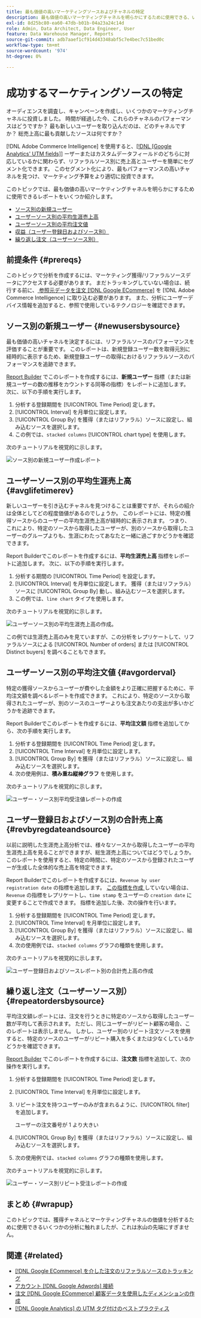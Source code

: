 ```yaml
---
title: 最も価値の高いマーケティングソースおよびチャネルの特定
description: 最も価値の高いマーケティングチャネルを明らかにするために使用できる、いくつかのレポートについて説明します。
exl-id: 8d25bc80-ea60-47db-b01b-04a23a24c14d
role: Admin, Data Architect, Data Engineer, User
feature: Data Warehouse Manager, Reports
source-git-commit: adb7aaef1cf914d43348abf5c7e4bec7c51bed0c
workflow-type: tm+mt
source-wordcount: '974'
ht-degree: 0%

---
```


# 成功するマーケティングソースの特定

オーディエンスを調査し、キャンペーンを作成し、いくつかのマーケティングチャネルに投資しました。 時間が経過した今、これらのチャネルのパフォーマンスはどうですか？ 最も新しいユーザーを取り込んだのは、どのチャネルですか？ 総売上高に最も貢献したソースは何ですか？

[!DNL Adobe Commerce Intelligence] を使用すると、[[!DNL [Google Analytics' UTM fields]]](https://support.google.com/analytics/answer/1191184?hl=en) ーザーまたはカスタムデータフィールドのどちらに対応しているかに関わらず、リファラルソース別に売上高とユーザーを簡単にセグメント化できます。 このセグメント化により、最もパフォーマンスの高いチャネルを見つけ、マーケティング予算をより適切に投資できます。

このトピックでは、最も価値の高いマーケティングチャネルを明らかにするために使用できるレポートをいくつか紹介します。

* [ソース別の新規ユーザー](#newusersbysource)
* [ユーザーソース別の平均生涯売上高](#avglifetimerev)
* [ユーザーソース別の平均注文値](#avgorderval)
* [収益（ユーザー登録日およびソース別）](#revbyregdateandsource)
* [繰り返し注文（ユーザーソース別）](#repeatordersbysource)

## 前提条件 {#prereqs}

このトピックで分析を作成するには、マーケティング獲得/リファラルソースデータにアクセスする必要があります。 まだトラッキングしていない場合は、続行する前に、[ 参照元データを注文  [!DNL Google ECommerce]](../importing-data/integrations/google-ecommerce.md) を [!DNL Adobe Commerce Intelligence] に取り込む必要があります。 また、分析にユーザーデバイス情報を追加すると、参照で使用しているテクノロジーを確認できます。

## ソース別の新規ユーザー {#newusersbysource}

最も価値の高いチャネルを決定するには、リファラルソースのパフォーマンスを評価することが重要です。 このレポートは、新規登録ユーザー数を取得元別に経時的に表示するため、新規登録ユーザーの取得におけるリファラルソースのパフォーマンスを追跡できます。

[Report Builder](../../tutorials/using-visual-report-builder.md) でこのレポートを作成するには、**新規ユーザー** 指標（または新規ユーザーの数の推移をカウントする同等の指標）をレポートに追加します。 次に、以下の手順を実行します。

1. 分析する登録期間を [!UICONTROL Time Period] 定します。
1. [!UICONTROL Interval] を月単位に設定します。
1. [!UICONTROL Group By] を獲得（またはリファラル）ソースに設定し、組み込むソースを選択します。
1. この例では、`stacked columns` [!UICONTROL chart type] を使用します。

次のチュートリアルを視覚的に示します。

![ ソース別の新規ユーザー作成レポート ](../../assets/New_Users_by_source.gif)

## ユーザーソース別の平均生涯売上高 {#avglifetimerev}

新しいユーザーを引き込むチャネルを見つけることは重要ですが、それらの紹介は全体としてどの程度価値があるのでしょうか。 このレポートには、特定の獲得ソースからのユーザーの平均生涯売上高が経時的に表示されます。 つまり、これにより、特定のソースから取得したユーザーが、別のソースから取得したユーザーのグループよりも、生涯にわたってあなたと一緒に過ごすかどうかを確認できます。

Report Builderでこのレポートを作成するには、**平均生涯売上高** 指標をレポートに追加します。 次に、以下の手順を実行します。

1. 分析する期間の [!UICONTROL Time Period] を設定します。
1. [!UICONTROL Interval] を月単位に設定します。
   獲得（またはリファラル） ソースに [!UICONTROL Group By] 動し、組み込むソースを選択します。
1. この例では、`line chart` タイプを使用します。

次のチュートリアルを視覚的に示します。

![ ユーザーソース別の平均生涯売上高の作成 ](../../assets/Lifetime_revenue_by_user_source.gif)。

この例では生涯売上高のみを見ていますが、この分析をレプリケートして、リファラルソースによる [!UICONTROL Number of orders] または [!UICONTROL Distinct buyers] を調べることもできます。

## ユーザーソース別の平均注文値 {#avgorderval}

特定の獲得ソースからユーザーが費やした金額をより正確に把握するために、平均注文額を調べるレポートを作成できます。 これにより、特定のソースから取得されたユーザーが、別のソースのユーザーよりも注文あたりの支出が多いかどうかを追跡できます。

Report Builderでこのレポートを作成するには、**平均注文額** 指標を追加してから、次の手順を実行します。

1. 分析する登録期間を [!UICONTROL Time Period] 定します。
1. [!UICONTROL Time Interval] を月単位に設定します。
1. [!UICONTROL Group By] を獲得（またはリファラル）ソースに設定し、組み込むソースを選択します。
1. 次の使用例は、**積み重ね縦棒グラフ** を使用します。

次のチュートリアルを視覚的に示します。

![ ユーザー・ソース別平均受注値レポートの作成 ](../../assets/Average_order_value_by_source.gif)

## ユーザー登録日およびソース別の合計売上高 {#revbyregdateandsource}

以前に説明した生涯売上高分析では、様々なソースから取得したユーザーの平均生涯売上高を見ることができますが、総生涯売上高についてはどうでしょうか。 このレポートを使用すると、特定の時間に、特定のソースから登録されたユーザーが生成した全体的な売上高を特定できます。

Report Builderでこのレポートを作成するには、`Revenue by user registration date` の指標を追加します。 [ この指標を作成 ](../../data-user/reports/ess-manage-data-metrics.md) していない場合は、`Revenue` の指標をレプリケートし、`time stamp` をユーザーの `creation date` に変更することで作成できます。 指標を追加した後、次の操作を行います。

1. 分析する登録期間を [!UICONTROL Time Period] 定します。
1. [!UICONTROL Time Interval] を月単位に設定します。
1. [!UICONTROL Group By] を獲得（またはリファラル）ソースに設定し、組み込むソースを選択します。
1. 次の使用例では、`stacked columns` グラフの種類を使用します。

次のチュートリアルを視覚的に示します。

![ ユーザー登録日およびソースレポート別の合計売上高の作成 ](../../assets/Revenue_by_user_registration_date_and_source.gif)

## 繰り返し注文（ユーザーソース別） {#repeatordersbysource}

平均注文額レポートには、注文を行うときに特定のソースから取得したユーザー数が平均して表示されます。 ただし、同じユーザーがリピート顧客の場合、このレポートは表示しません。 しかし、ユーザー別のリピート注文ソースを使用すると、特定のソースのユーザーがリピート購入を多くまたは少なくしているかどうかを確認できます。

[Report Builder](../../tutorials/using-visual-report-builder.md) でこのレポートを作成するには、**注文数** 指標を追加して、次の操作を実行します。

1. 分析する登録期間を [!UICONTROL Time Period] 定します。
1. [!UICONTROL Time Interval] を月単位に設定します。
1. リピート注文を持つユーザーのみが含まれるように、[!UICONTROL filter] を追加します。

   ユーザーの注文番号が 1 より大きい

1. [!UICONTROL Group By] を獲得（またはリファラル）ソースに設定し、組み込むソースを選択します。
1. 次の使用例では、`stacked columns` グラフの種類を使用します。

次のチュートリアルを視覚的に示します。

![ ユーザー・ソース別リピート受注レポートの作成 ](../../assets/Repeat_orders_by_user_source.gif)


## まとめ {#wrapup}

このトピックでは、獲得チャネルとマーケティングチャネルの価値を分析するために使用できるいくつかの分析に触れましたが、これは氷山の先端にすぎません。

## 関連 {#related}

* [ [!DNL Google ECommerce] を介した注文のリファラルソースのトラッキング](../importing-data/integrations/google-ecommerce.md)
* [アカウント  [!DNL Google Adwords]  接続](../importing-data/integrations/google-adwords.md)
* [注文  [!DNL Google ECommerce]  顧客データを使用したディメンションの作成](../data-warehouse-mgr/bldg-google-ecomm-dim.md)
* [ [!DNL Google Analytics] の UTM タグ付けのベストプラクティス](../../best-practices/utm-tagging-google.md)
